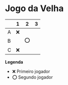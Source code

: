 # Jogo da Velha

|   | 1 | 2 | 3 |
|---|---|---|---|
| A | ❌  |   |   |
| B |   |  ⭕ |   |
| C | ❌  |   |   |

**Legenda**

- ❌ Primeiro jogador 
- ⭕ Segundo jogador